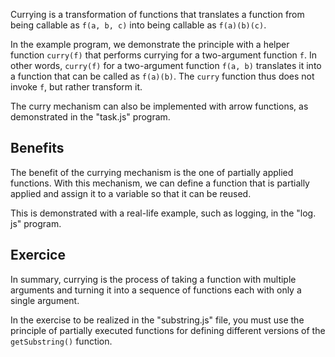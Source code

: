 
Currying is a transformation of functions that translates a function from 
being callable as `f(a, b, c)` into being callable as `f(a)(b)(c)`.

In the example program, we demonstrate the principle with a helper function 
`curry(f)` that performs currying for a two-argument function `f`. In other 
words, `curry(f)` for a two-argument function `f(a, b)` translates it into a 
function that can be called as `f(a)(b)`. The `curry` function thus does not 
invoke `f`, but rather transform it.

The curry mechanism can also be implemented with arrow functions, as 
demonstrated in the "task.js" program.

## Benefits
The benefit of the currying mechanism is the one of partially applied 
functions. With this mechanism, we can define a function that is partially 
applied and assign it to a variable so that it can be reused. 

This is demonstrated with a real-life example, such as logging, in the "log.
js" program.

## Exercice
In summary, currying is the process of taking a function with multiple 
arguments and turning it into a sequence of functions each with only a 
single argument. 

In the exercise to be realized in the "substring.js" file, you must use the 
principle of partially executed functions for defining different versions of 
the `getSubstring()` function.


